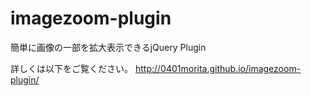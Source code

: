 imagezoom-plugin
================

簡単に画像の一部を拡大表示できるjQuery Plugin

詳しくは以下をご覧ください。
http://0401morita.github.io/imagezoom-plugin/
